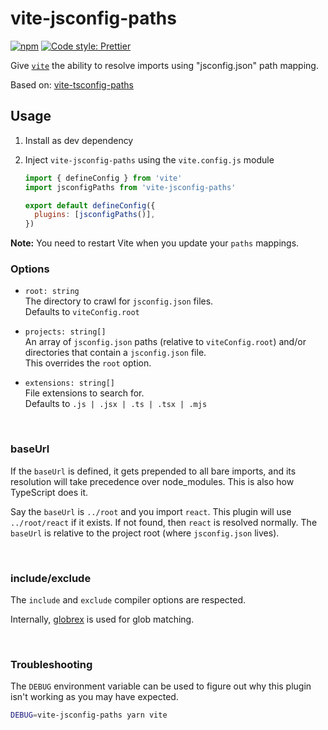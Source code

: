 # vite-jsconfig-paths

[![npm](https://img.shields.io/npm/v/vite-jsconfig-paths.svg)](https://www.npmjs.com/package/vite-jsconfig-paths)
[![Code style: Prettier](https://img.shields.io/badge/code_style-prettier-ff69b4.svg)](https://github.com/prettier/prettier)

Give [`vite`] the ability to resolve imports using "jsconfig.json" path mapping.

Based on: [vite-tsconfig-paths](https://github.com/aleclarson/vite-tsconfig-paths)

[`vite`]: https://github.com/vitejs/vite

## Usage

1. Install as dev dependency

2. Inject `vite-jsconfig-paths` using the `vite.config.js` module

   ```js
   import { defineConfig } from 'vite'
   import jsconfigPaths from 'vite-jsconfig-paths'

   export default defineConfig({
     plugins: [jsconfigPaths()],
   })
   ```

**Note:** You need to restart Vite when you update your `paths` mappings.

### Options

- `root: string`  
  The directory to crawl for `jsconfig.json` files.  
  Defaults to `viteConfig.root`

- `projects: string[]`  
  An array of `jsconfig.json` paths (relative to `viteConfig.root`)
  and/or directories that contain a `jsconfig.json` file.  
  This overrides the `root` option.

- `extensions: string[]`  
  File extensions to search for.  
  Defaults to `.js | .jsx | .ts | .tsx | .mjs`

&nbsp;

### baseUrl

If the `baseUrl` is defined, it gets prepended to all bare imports, and its resolution will take precedence over node_modules. This is also how TypeScript does it.

Say the `baseUrl` is `../root` and you import `react`. This plugin will use `../root/react` if it exists. If not found, then `react` is resolved normally. The `baseUrl` is relative to the project root (where `jsconfig.json` lives).

&nbsp;

### include/exclude

The `include` and `exclude` compiler options are respected.

Internally, [globrex](https://github.com/terkelg/globrex) is used for glob matching.

&nbsp;

### Troubleshooting

The `DEBUG` environment variable can be used to figure out why this plugin isn't working as you may have expected.

```sh
DEBUG=vite-jsconfig-paths yarn vite
```

&nbsp;
